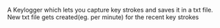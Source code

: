 A Keylogger which lets you capture key strokes and saves it in a txt file. New txt file gets created(eg. per minute) for the recent key strokes 
